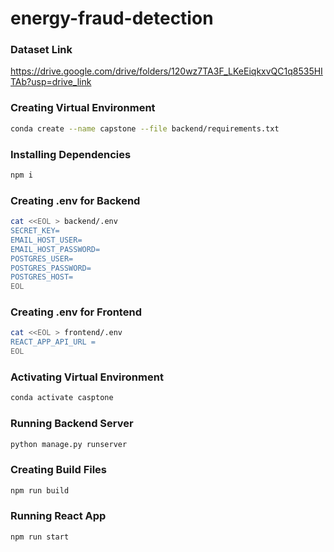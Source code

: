 # energy-fraud-detection

### Dataset Link

https://drive.google.com/drive/folders/120wz7TA3F_LKeEiqkxvQC1q8535HITAb?usp=drive_link

### Creating Virtual Environment 

```bash
conda create --name capstone --file backend/requirements.txt
```

### Installing Dependencies

```bash
npm i
```

### Creating .env for Backend

```bash
cat <<EOL > backend/.env
SECRET_KEY=
EMAIL_HOST_USER=
EMAIL_HOST_PASSWORD=
POSTGRES_USER=
POSTGRES_PASSWORD=
POSTGRES_HOST=
EOL
```

### Creating .env for Frontend

```bash
cat <<EOL > frontend/.env
REACT_APP_API_URL =
EOL
```

### Activating Virtual Environment 

```bash
conda activate casptone
```

### Running Backend Server

```bash
python manage.py runserver
```

### Creating Build Files

```bash
npm run build
```

### Running React App

```bash
npm run start
```

